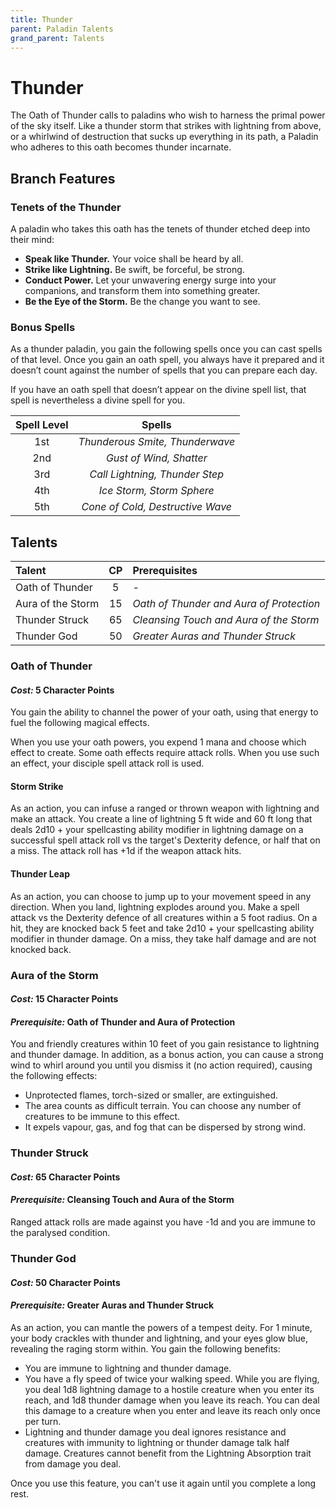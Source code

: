 ```yaml
---
title: Thunder
parent: Paladin Talents
grand_parent: Talents
---
```


# Thunder
The Oath of Thunder calls to paladins who wish to harness the primal power of the sky itself. Like a thunder storm that strikes with lightning from above, or a whirlwind of destruction that sucks up everything in its path, a Paladin who adheres to this oath becomes thunder incarnate.

## Branch Features

### Tenets of the Thunder
A paladin who takes this oath has the tenets of thunder etched deep into their mind:
* **Speak like Thunder.** Your voice shall be heard by all.
* **Strike like Lightning.** Be swift, be forceful, be strong.
* **Conduct Power.** Let your unwavering energy surge into your companions, and transform them into something greater.
* **Be the Eye of the Storm.** Be the change you want to see.

### Bonus Spells
As a thunder paladin, you gain the following spells once you can cast spells of that level. Once you gain an oath spell, you always have it prepared and it doesn’t count against the number of spells that you can prepare each day.

If you have an oath spell that doesn’t appear on the divine spell list, that spell is nevertheless a divine spell for you.

| Spell Level | Spells |
|:-----------:|:------:|
| 1st | *Thunderous Smite, Thunderwave* | 2 Character Points per Spell |
| 2nd | *Gust of Wind, Shatter* | 4 Character Points per Spell |
| 3rd | *Call Lightning, Thunder Step* | 6 Character Points per Spell |
| 4th | *Ice Storm, Storm Sphere* | 8 Character Points per Spell |
| 5th | *Cone of Cold, Destructive Wave* | 10 Character Points per Spell |

## Talents

| Talent | CP | Prerequisites |
|:-------|:--:|:--------------|
| Oath of Thunder   | 5  | - |
| Aura of the Storm | 15 | *Oath of Thunder and Aura of Protection* |
| Thunder Struck    | 65 | *Cleansing Touch and Aura of the Storm* |
| Thunder God       | 50 | *Greater Auras and Thunder Struck* |

### Oath of Thunder
#### *Cost:* 5 Character Points
You gain the ability to channel the power of your oath, using that energy to fuel the following magical effects.

When you use your oath powers, you expend 1 mana and choose which effect to create. Some oath effects require attack rolls. When you use such an effect, your disciple spell attack roll is used.

#### Storm Strike
As an action, you can infuse a ranged or thrown weapon with lightning and make an attack. You create a line of lightning 5 ft wide and 60 ft long that deals 2d10 + your spellcasting ability modifier in lightning damage on a successful spell attack roll vs the target's Dexterity defence, or half that on a miss. The attack roll has +1d if the weapon attack hits.

#### Thunder Leap
As an action, you can choose to jump up to your movement speed in any direction. When you land, lightning explodes around you. Make a spell attack vs the Dexterity defence of all creatures within a 5 foot radius. On a hit, they are knocked back 5 feet and take 2d10 + your spellcasting ability modifier in thunder damage. On a miss, they take half damage and are not knocked back.

### Aura of the Storm
#### *Cost:* 15 Character Points
#### *Prerequisite:* Oath of Thunder and Aura of Protection
You and friendly creatures within 10 feet of you gain resistance to lightning and thunder damage. In addition, as a bonus action, you can cause a strong wind to whirl around you until you dismiss it (no action required), causing the following effects:
* Unprotected flames, torch-sized or smaller, are extinguished.
* The area counts as difficult terrain. You can choose any number of creatures to be immune to this effect.
* It expels vapour, gas, and fog that can be dispersed by strong wind.

### Thunder Struck
#### *Cost:* 65 Character Points
#### *Prerequisite:* Cleansing Touch and Aura of the Storm
Ranged attack rolls are made against you have -1d and you are immune to the paralysed condition.

### Thunder God
#### *Cost:* 50 Character Points
#### *Prerequisite:* Greater Auras and Thunder Struck
As an action, you can mantle the powers of a tempest deity. For 1 minute, your body crackles with thunder and lightning, and your eyes glow blue, revealing the raging storm within. You gain the following benefits:
* You are immune to lightning and thunder damage.
* You have a fly speed of twice your walking speed. While you are flying, you deal 1d8 lightning damage to a hostile creature when you enter its reach, and 1d8 thunder damage when you leave its reach. You can deal this damage to a creature when you enter and leave its reach only once per turn.
* Lightning and thunder damage you deal ignores resistance and creatures with immunity to lightning or thunder damage talk half damage. Creatures cannot benefit from the Lightning Absorption trait from damage you deal.

Once you use this feature, you can't use it again until you complete a long rest.
